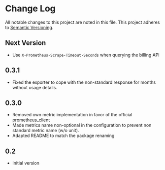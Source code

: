 Change Log
==========

All notable changes to this project are noted in this file. This project adheres to [Semantic
Versioning](http://semver.org/).

Next Version
------------

- Use `X-Prometheus-Scrape-Timeout-Seconds` when querying the billing API

0.3.1
-----

- Fixed the exporter to cope with the non-standard response for months
  without usage details.


0.3.0
-----

- Removed own metric implementation in favor of the
  official prometheus_client
- Made metrics name non-optional in the configuration to prevent
  non standard metric name (w/o unit).
- Adapted README to match the package renaming

0.2
---

- Initial version

